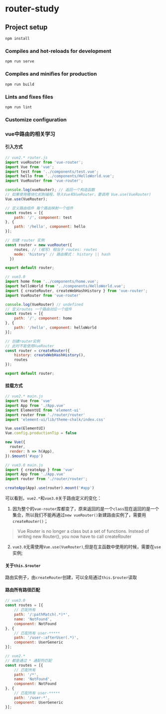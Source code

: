 # router-study

## Project setup
```
npm install
```

### Compiles and hot-reloads for development
```
npm run serve
```

### Compiles and minifies for production
```
npm run build
```

### Lints and fixes files
```
npm run lint
```

### Customize configuration

### vue中路由的相关学习
#### **引入方式**
```javascript
// vue2.* router.js
import vueRouter from 'vue-router';
import Vue from 'vue';
import test from '../components/test.vue';
import hello from '../components/HelloWorld.vue';
import VueRouter from 'vue-router';

console.log(vueRouter); // 返回一个构造函数
// 如果使用模块化机制编程，导入Vue和VueRouter，要调用 Vue.use(VueRouter)
Vue.use(VueRouter);

// 定义路由组件 每个路由映射一个组件
const routes = [{
    path: '/', component: test
}, {
    path: '/hello', component: hello
}];

// 创建 router 实例
const router = new vueRouter({
    routes, // (缩写) 相当于 routes: routes
    mode: 'history' // 路由模式： history || hash
  })

export default router;
```
```javascript
// vue3.0
import home from '../components/home.vue';
import helloWorld from '../components/HelloWorld.vue';
import { createRouter, createWebHashHistory } from 'vue-router';
import VueRouter from 'vue-router'

console.log(VueRouter) // undefined
// 定义routes 一个路由对应一个组件
const routes = [{
    path: '/', component: home
}, {
    path: '/hello', component: helloWorld
}];

// 创建router实例
// 此时不能使用VueRouter
const router = createRouter({
    history: createWebHashHistory(),
    routes
});

export default router;
```
#### **挂载方式**
```javascript
// vue2.* main.js
import Vue from 'vue'
import App from './App.vue'
import ElementUI from 'element-ui'
import router from './router/router'
import 'element-ui/lib/theme-chalk/index.css'

Vue.use(ElementUI)
Vue.config.productionTip = false

new Vue({
  router,
  render: h => h(App),
}).$mount('#app')
```
```javascript
// vue3.0 main.js
import { createApp } from 'vue'
import App from './App.vue'
import router from './router/router';

createApp(App).use(router).mount('#app')
```
可以看到，`vue2.*`和`vue3.0`关于路由定义的变化：
1. 因为整个的`vue-router`库都变了，原来返回的是一个`class`现在返回的是一个集合，所以我们不能再通过`new vueRouter()`新建路由实例了，需要用`createRouter()`；
> Vue Router is no longer a class but a set of functions. Instead of writing new Router(), you now have to call createRouter
2. `vue3.0`无需使用`Vue.use(VueRouter)`,但是在主函数中使用的时候，需要在`use`实例;   

####  **关于`this.$router`**
路由实例子，由`createRouter`创建，可以全局通过`this.$router`读取

#### **路由所有路径匹配**
```javascript
// vue3.0
const routes = [{ 
    // 匹配所有
    path: '/:pathMatch(.*)*',
    name: 'NotFound',
    component: NotFound 
}, {
    // 匹配所有 user-*****
    path: '/user-:afterUser(.*)', 
    component: UserGeneric
}];

// vue2.*
// 都是通过 * 通配符匹配
const routes = [{ 
    // 匹配所有
    path: '/*',
    name: 'NotFound',
    component: NotFound 
}, {
    // 匹配所有 user-*****
    path: '/user-*', 
    component: UserGeneric
}];
```
